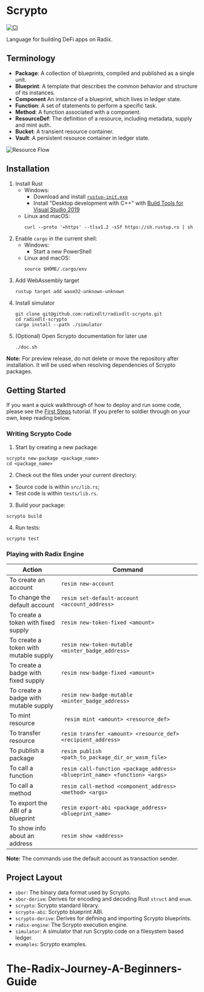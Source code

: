 # Scrypto

[![CI](https://github.com/radixdlt/radixdlt-scrypto/actions/workflows/ci.yml/badge.svg)](https://github.com/radixdlt/radixdlt-scrypto/actions/workflows/ci.yml)

Language for building DeFi apps on Radix.

## Terminology

- **Package**: A collection of blueprints, compiled and published as a single unit.
- **Blueprint**: A template that describes the common behavior and structure of its instances.
- **Component** An instance of a blueprint, which lives in ledger state.
- **Function**: A set of statements to perform a specific task.
- **Method**: A function associated with a component.
- **ResourceDef**: The definition of a resource, including metadata, supply and mint auth.
- **Bucket**: A transient resource container.
- **Vault**: A persistent resource container in ledger state.

![Resource Flow](./assets/resource-flow.png)

## Installation

1. Install Rust
   * Windows:
       * Download and install [`rustup-init.exe`](https://win.rustup.rs/x86_64)
       * Install "Desktop development with C++" with [Build Tools for Visual Studio 2019](https://visualstudio.microsoft.com/thank-you-downloading-visual-studio/?sku=BuildTools&rel=16)
   * Linux and macOS:
       ```
       curl --proto '=https' --tlsv1.2 -sSf https://sh.rustup.rs | sh
       ```
2. Enable `cargo` in the current shell:
   * Windows:
       * Start a new PowerShell
   * Linux and macOS:
       ```
       source $HOME/.cargo/env
       ```
3. Add WebAssembly target
    ```
    rustup target add wasm32-unknown-unknown
    ```
4. Install simulator
    ```
    git clone git@github.com:radixdlt/radixdlt-scrypto.git
    cd radixdlt-scrypto
    cargo install --path ./simulator
    ```
5. (Optional) Open Scrypto documentation for later use
    ```
    ./doc.sh
    ```

**Note:** For preview release, do not delete or move the repository after installation. It will be used when resolving dependencies of Scrypto packages.

## Getting Started

If you want a quick walkthrough of how to deploy and run some code, please see the [First Steps](./tutorials/tutorial-01.md) tutorial. If you prefer to soldier through on your own, keep reading below.

### Writing Scrypto Code

1. Start by creating a new package:
```
scrypto new-package <package_name>
cd <package_name>
```
2. Check out the files under your current directory:
  - Source code is within `src/lib.rs`;
  - Test code is within `tests/lib.rs`.
3. Build your package:
```
scrypto build
```
4. Run tests:
```
scrypto test
```

### Playing with Radix Engine

| Action | Command |
|---|---|
| To create an account | ``` resim new-account ``` |
| To change the default account | ``` resim set-default-account <account_address> ``` |
| To create a token with fixed supply | ``` resim new-token-fixed <amount> ``` |
| To create a token with mutable supply | ``` resim new-token-mutable <minter_badge_address> ``` |
| To create a badge with fixed supply | ``` resim new-badge-fixed <amount> ``` |
| To create a badge with mutable supply | ``` resim new-badge-mutable <minter_badge_address> ``` |
| To mint resource | ``` resim mint <amount> <resource_def>``` |
| To transfer resource | ``` resim transfer <amount> <resource_def> <recipient_address> ``` |
| To publish a package | ``` resim publish <path_to_package_dir_or_wasm_file> ``` |
| To call a function | ``` resim call-function <package_address> <blueprint_name> <function> <args> ``` |
| To call a method | ``` resim call-method <component_address> <method> <args> ``` |
| To export the ABI of a blueprint | ``` resim export-abi <package_address> <blueprint_name> ``` |
| To show info about an address | ``` resim show <address> ``` |

**Note:** The commands use the default account as transaction sender.

## Project Layout

- `sbor`: The binary data format used by Scrypto.
- `sbor-derive`: Derives for encoding and decoding Rust `struct` and `enum`.
- `scrypto`: Scrypto standard library.
- `scrypto-abi`: Scrypto blueprint ABI.
- `scrypto-derive`: Derives for defining and importing Scrypto blueprints.
- `radix-engine`: The Scrypto execution engine.
- `simulator`: A simulator that run Scrypto code on a filesystem based ledger.
- `examples`: Scrypto examples.
# The-Radix-Journey-A-Beginners-Guide
